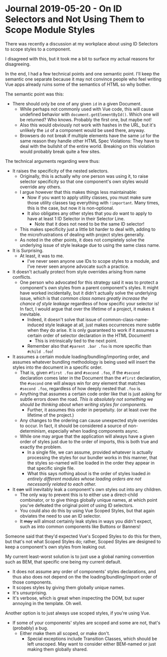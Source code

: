 Journal 2019-05-20 - On ID Selectors and Not Using Them to Scope Module Styles
=======

There was recently a discussion at my workplace about using ID Selectors to scope styles to a component.

I disagreed with this, but it took me a bit to surface my actual reasons for disagreeing.

In the end, I had a few technical points and one semantic point.  I'll keep the semantic one separate because it may not convince people who feel writing Vue apps already ruins some of the semantics of HTML so why bother.

The semantic point was this:

- There should only be one of any given `id` in a given Document.
    - While perhaps not commonly used with Vue code, this will cause undefined behavior with `document.getElementById()`.  Which one will be returned?  Who knows.  Probably the first one, but maybe not!
    - Also this would obviously not work with hashes in the URL, but it's unlikely the `id` of a component would be used there, anyway.
    - Browsers do not break if multiple elements have the same `id` for the same reason they handle other HTML Spec Violations: They have to deal with the bullshit of the entire world.  Breaking on this violation would probably break quite a few sites.

The technical arguments regarding were thus:

- It raises the specificity of the nested selectors.
    - Originally, this is actually why one person was using it, to raise selector specificity so that one component's own styles would override any others.
    - I argue however that this makes things less maintainable:
        - Now if you want to apply utility classes, you must make sure those utility classes tag everything with `!important`.  Many times, this is the case, but now it is non-optional.
        - It also obligates any other styles that you _do_ want to apply to have at least 1 ID Selector in their Selector Line.
            - Note that it does not need to be the same ID selector!
    - This makes specificity just a little bit harder to deal with, adding to the microfrustrations of dealing with project styles generally.
    - As noted in the other points, it does not completely solve the underlying issue of style leakage due to using the same class name.
- It is Surprising.
    - At least, it was to me.
        - I've never seen anyone use IDs to scope styles to a module, and I've never seen anyone advocate such a practice.
- It doesn't actually protect from style overrides arising from name conflicts.
    - One person who advocated for this strategy said it was to protect a component's own styles from a parent component's styles.  It might have worked incidentally, but it didn't actually solve the underlying issue, which is that _common class names greatly increase the chance of style leakage_ regardless of how specific your selector is!  In fact, I would argue that over the lifetime of a project, it makes it inevitable.
        - Indeed, it doesn't solve that issue of common-class-name-induced style leakage at all, just makes occurrences more subtle when they do arise.  It is only guaranteed to work if it assumes a certain order of selector declaration in the HTML Document!
            - This is intrinsically tied to the next point.
        - Remember also that `#parent .bar .foo` is more specific than `#child .foo`!
- It assumes a certain module loading/bundling/importing order, and assumes whatever bundling methodology is being used will insert the styles into the document in a specific order.
    - That is, given `#first .foo` and `#second .foo`, if the `#second` declaration comes later in the Document than the `#first` declaration, the `#second` one will always win for _any_ element that matches `#second .foo`, regardless of how deeply nested that `.foo` is.
    - Anything that assumes a certain code order like that is just asking for subtle errors down the road.  _This is absolutely not something we should be thinking about when writing styles for components._
        - Further, it assumes this order in perpetuity.  (or at least over the lifetime of the project.)
    - Any changes to the ordering can cause unexpected style overrides to occur.  In fact, it should be considered a source of non-determinism, especially when loading components async.
    - While one may argue that the application will always have a given order of styles just due to the order of imports, this is both true and exactly the problem.
        - In a single file, we can assume, provided whatever is actually processing the styles for our bundler works in this manner, that the styles so-named will be loaded in the order they appear in that specific single file.
        - What this says nothing about is the order of styles loaded _in entirely different modules whose loading orders are not necessarily related to each other._
- It ~~can~~ will inevitably leak a component's own styles out into any children.
    - The only way to prevent this is to either use a direct-child combinator, or to give things globally unique names, at which point you've defeated the original point of using ID selectors.
    - You could also do this by using Vue Scoped Styles, but that again obviates the need to use an ID selector.
    - It ~~may~~ will almost certainly leak styles in ways you didn't expect, such as into common components like Buttons or Banners!

Someone said that they'd expected Vue's Scoped Styles to do this for them, but that's not what Scoped Styles do; rather, Scoped Styles are designed to keep a component's own styles from leaking out.

My current least-worst solution is to just use a global naming convention such as BEM, that specific one being my current default.

- It does not assume any order of components' styles declarations, and thus also does not depend on the the loading/bundling/import order of those components.
- It scopes styles by giving them globally unique names.
- It's unsurprising.
- It's verbose, which is great when inspecting the DOM, but super annoying in the template.  Oh well.

Another option is to just always use scoped styles, if you're using Vue.

- If some of your components' styles are scoped and some are not, that's (probably) a bug.
    - Either make them all scoped, or make don't.
        - Special exceptions include Transition Classes, which should be left unscoped.  May want to consider either BEM-named or just making them globally shared.
